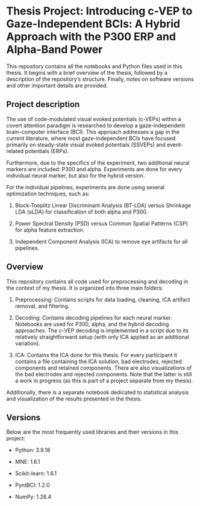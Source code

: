 # Thesis Project: Introducing c-VEP to Gaze-Independent BCIs: A Hybrid Approach with the P300 ERP and Alpha-Band Power

This repository contains all the notebooks and Python files used in this thesis. It begins with a brief overview of the thesis, followed by a description of the repository’s structure. Finally, notes on software versions and other important details are provided.

## Project description

The use of code-modulated visual evoked potentials (c-VEPs) within a covert attention paradigm is researched to develop a gaze-independent brain-computer interface (BCI). This approach addresses a gap in the current literature, where most gaze-independent BCIs have focused primarily on steady-state visual evoked potentials (SSVEPs) and event-related potentials (ERPs).

Furthermore, due to the specifics of the experiment, two additional neural markers are included: P300 and alpha. Experiments are done for every individual neural marker, but also for the hybrid version.

For the individual pipelines, experiments are done using several optimization techniques, such as:
1. Block-Toeplitz Linear Discriminant Analysis (BT-LDA) versus Shrinkage LDA (sLDA) for classification of both alpha and P300.

2.  Power Spectral Density (PSD) versus Common Spatial Patterns (CSP) for alpha feature extraction.

3. Independent Component Analysis (ICA) to remove eye artifacts for all pipelines.

## Overview
This repository contains all code used for preprocessing and decoding in the context of my thesis. It is organized into three main folders:

1. Preprocessing: Contains scripts for data loading, cleaning, ICA artifact removal, and filtering.

2. Decoding: Contains decoding pipelines for each neural marker. Notebooks are used for P300, alpha, and the hybrid decoding approaches. The c-VEP decoding is implemented in a script due to its relatively straightforward setup (with only ICA applied as an additional variation).

3. ICA: Contains the ICA done for this thesis. For every participant it contains a file containing the ICA solution, bad electrodes, rejected components and retained components. There are also visualizations of the bad electrodes and rejected components. Note that the latter is still a work in progress (as this is part of a project separate from my thesis).

Additionally, there is a separate notebook dedicated to statistical analysis and visualization of the results presented in the thesis.

## Versions
Below are the most frequently used libraries and their versions in this project:

- Python: 3.9.18

- MNE: 1.6.1

- Scikit-learn: 1.6.1 

- PyntBCI: 1.2.0

- NumPy: 1.26.4
